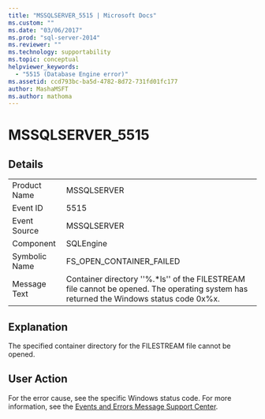 ```yaml
---
title: "MSSQLSERVER_5515 | Microsoft Docs"
ms.custom: ""
ms.date: "03/06/2017"
ms.prod: "sql-server-2014"
ms.reviewer: ""
ms.technology: supportability
ms.topic: conceptual
helpviewer_keywords: 
  - "5515 (Database Engine error)"
ms.assetid: ccd793bc-ba5d-4782-8d72-731fd01fc177
author: MashaMSFT
ms.author: mathoma
---
```

# MSSQLSERVER_5515
    
## Details  
  
|||  
|-|-|  
|Product Name|MSSQLSERVER|  
|Event ID|5515|  
|Event Source|MSSQLSERVER|  
|Component|SQLEngine|  
|Symbolic Name|FS_OPEN_CONTAINER_FAILED|  
|Message Text|Container directory ''%.*ls'' of the FILESTREAM file cannot be opened. The operating system has returned the Windows status code 0x%x.|  
  
## Explanation  
 The specified container directory for the FILESTREAM file cannot be opened.  
  
## User Action  
 For the error cause, see the specific Windows status code. For more information, see the [Events and Errors Message Support Center](https://support.microsoft.com/search?query=events%20and%20errors).  
  
  
